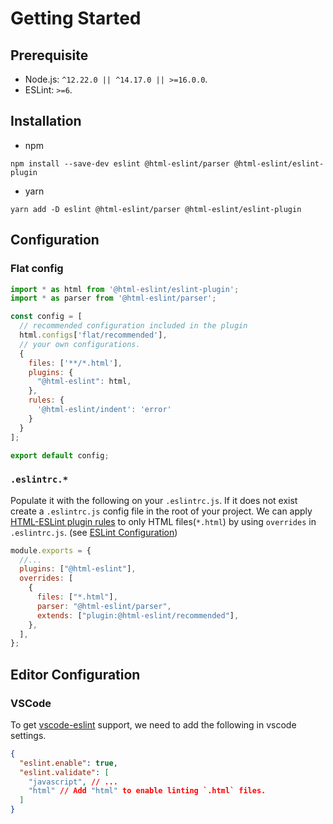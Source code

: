 # Getting Started

## Prerequisite

- Node.js: `^12.22.0 || ^14.17.0 || >=16.0.0`.
- ESLint: `>=6`.

## Installation

- npm

```console,Terminal
npm install --save-dev eslint @html-eslint/parser @html-eslint/eslint-plugin
```

- yarn

```console,Terminal
yarn add -D eslint @html-eslint/parser @html-eslint/eslint-plugin
```

## Configuration

### Flat config

```js,eslint.config.js
import * as html from '@html-eslint/eslint-plugin';
import * as parser from '@html-eslint/parser';

const config = [
  // recommended configuration included in the plugin
  html.configs['flat/recommended'],
  // your own configurations.
  {
    files: ['**/*.html'],
    plugins: {
      "@html-eslint": html,
    },
    rules: {
      '@html-eslint/indent': 'error'
    }
  }
];

export default config;
```

### `.eslintrc.*`

Populate it with the following on your `.eslintrc.js`. If it does not exist create a `.eslintrc.js` config file in the root of your project.
We can apply [HTML-ESLint plugin rules](rules) to only HTML files(`*.html`) by using `overrides` in `.eslintrc.js`. (see [ESLint Configuration](https://eslint.org/docs/user-guide/configuring#configuration-based-on-glob-patterns))

```js,.eslintrc.js
module.exports = {
  //...
  plugins: ["@html-eslint"],
  overrides: [
    {
      files: ["*.html"],
      parser: "@html-eslint/parser",
      extends: ["plugin:@html-eslint/recommended"],
    },
  ],
};
```

## Editor Configuration

### VSCode

To get [vscode-eslint](https://github.com/microsoft/vscode-eslint) support, we need to add the following in vscode settings.

```json,.vscode/settings.json
{
  "eslint.enable": true,
  "eslint.validate": [
    "javascript", // ...
    "html" // Add "html" to enable linting `.html` files.
  ]
}
```
